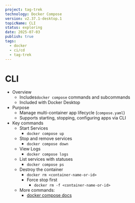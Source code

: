 ```yaml
---
project: tag-trek
technology: Docker Compose
version: v2.37.1-desktop.1
topicName: CLI
status: exploring
date: 2025-07-03
publish: true
tags:
  - docker
  - ci/cd
  - tag-trek
---
```


# CLI
- Overview
    - Includes`docker compose` commands and subcommands
    - Included with Docker Desktop
- Purpose
    - Manage multi-container app lifecycle (`compose.yaml`)
    - Supports starting, stopping, configuring apps via CLI
- Key commands
    - Start Services
        - `docker compose up`
    - Stop and remove services
        - `docker compose down`
    - View Logs
        - `docker compose logs`
    - List services with statuses
        - `docker compose ps`
    - Destroy the container
        - `docker rm <container-name-or-id>`
        - Force stop first
            - `docker rm -f <container-name-or-id>`
    - More commands:
        - [docker compose docs](https://docs.docker.com/reference/cli/docker/compose/)